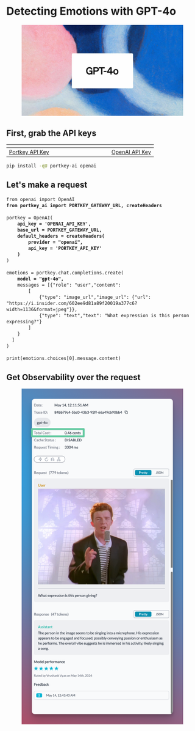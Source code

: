 # Detecting Emotions with GPT-4o

<figure><img src="../.gitbook/assets/q8jXvXOF.jpeg" alt=""><figcaption></figcaption></figure>

## First, grab the API keys

<table data-header-hidden><thead><tr><th width="255"></th><th></th></tr></thead><tbody><tr><td><a href="https://app.portkey.ai/">Portkey API Key</a></td><td><a href="https://platform.openai.com/api-keys">OpenAI API Key</a></td></tr></tbody></table>

```sh
pip install -qU portkey-ai openai
```

## Let's make a request

<pre class="language-py"><code class="lang-py">from openai import OpenAI
<strong>from portkey_ai import PORTKEY_GATEWAY_URL, createHeaders
</strong>
portkey = OpenAI(
<strong>    api_key = 'OPENAI_API_KEY',
</strong><strong>    base_url = PORTKEY_GATEWAY_URL,
</strong><strong>    default_headers = createHeaders(
</strong><strong>        provider = "openai",
</strong><strong>        api_key = 'PORTKEY_API_KEY'
</strong><strong>    )
</strong>)

emotions = portkey.chat.completions.create(
<strong>    model = "gpt-4o",
</strong>    messages = [{"role": "user","content": 
        [
            {"type": "image_url","image_url": {"url": "https://i.insider.com/602ee9d81a89f20019a377c6?width=1136&#x26;format=jpeg"}},
            {"type": "text","text": "What expression is this person expressing?"}
        ]
    }
  ]
)

print(emotions.choices[0].message.content)
</code></pre>

## Get Observability over the request

<figure><img src="../.gitbook/assets/CleanShot 2024-05-14 at 00.43.59@2x.png" alt=""><figcaption></figcaption></figure>
